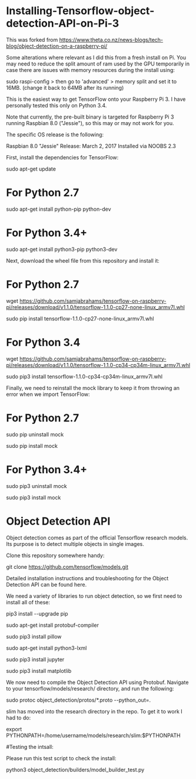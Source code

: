 # Installing-Tensorflow-object-detection-API-on-Pi-3

This was forked from https://www.theta.co.nz/news-blogs/tech-blog/object-detection-on-a-raspberry-pi/

Some alterations where relevant as I did this from a fresh install on Pi. You may need to reduce the split amount of ram used by the GPU 
temporarily in case there are issues with memory resources during the install using:

sudo raspi-config > then go to 'advanced' > memory split and set it to 16MB.
(change it back to 64MB after its running)

This is the easiest way to get TensorFlow onto your Raspberry Pi 3. I have personally tested this only on Python 3.4.

Note that currently, the pre-built binary is targeted for Raspberry Pi 3 running Raspbian 8.0 ("Jessie"), so this may or may not work for you. 

The specific OS release is the following:

Raspbian 8.0 "Jessie"
Release: March 2, 2017
Installed via NOOBS 2.3

First, install the dependencies for TensorFlow:

sudo apt-get update

# For Python 2.7

sudo apt-get install python-pip python-dev

# For Python 3.4+

sudo apt-get install python3-pip python3-dev


Next, download the wheel file from this repository and install it:

# For Python 2.7

wget https://github.com/samjabrahams/tensorflow-on-raspberry-pi/releases/download/v1.1.0/tensorflow-1.1.0-cp27-none-linux_armv7l.whl

sudo pip install tensorflow-1.1.0-cp27-none-linux_armv7l.whl

# For Python 3.4

wget https://github.com/samjabrahams/tensorflow-on-raspberry-pi/releases/download/v1.1.0/tensorflow-1.1.0-cp34-cp34m-linux_armv7l.whl

sudo pip3 install tensorflow-1.1.0-cp34-cp34m-linux_armv7l.whl

Finally, we need to reinstall the mock library to keep it from throwing an error when we import TensorFlow:

# For Python 2.7

sudo pip uninstall mock

sudo pip install mock

# For Python 3.4+

sudo pip3 uninstall mock

sudo pip3 install mock

# Object Detection API

Object detection comes as part of the official Tensorflow research models.  Its purpose is to detect multiple objects in single images.  

Clone this repository somewhere handy:

git clone https://github.com/tensorflow/models.git

Detailed installation instructions and troubleshooting for the Object Detection API can be found here.

We need a variety of libraries to run object detection, so we first need to install all of these:

pip3 install --upgrade pip

sudo apt-get install protobuf-compiler

sudo pip3 install pillow

sudo apt-get install python3-lxml

sudo pip3 install jupyter

sudo pip3 install matplotlib


We now need to compile the Object Detection API using Protobuf. Navigate to your tensorflow/models/research/ directory, and run the following:

sudo protoc object_detection/protos/*.proto --python_out=.

slim has moved into the research directory in the repo. To get it to work I had to do:

export PYTHONPATH=/home/username/models/research/slim:$PYTHONPATH

#Testing the intsall:

Please run this test script to check the install:

python3 object_detection/builders/model_builder_test.py
